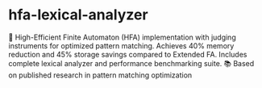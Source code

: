 # hfa-lexical-analyzer
🚀 High-Efficient Finite Automaton (HFA) implementation with judging instruments for optimized pattern matching. Achieves 40% memory reduction and 45% storage savings compared to Extended FA. Includes complete lexical analyzer and performance benchmarking suite.  📚 Based on published research in pattern matching optimization
